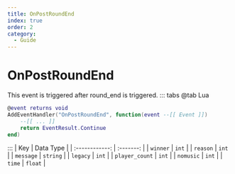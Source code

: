 ```yaml
---
title: OnPostRoundEnd
index: true
order: 2
category:
  - Guide
---
```


# OnPostRoundEnd
This event is triggered after round_end is triggered.
::: tabs
@tab Lua
```lua
@event returns void
AddEventHandler("OnPostRoundEnd", function(event --[[ Event ]])
    --[[ ... ]]
    return EventResult.Continue
end)
```

:::
|       Key      | Data Type |
| :------------: | :-------: |
|    `winner`    |   `int`   |
|    `reason`    |   `int`   |
|    `message`   |  `string` |
|    `legacy`    |   `int`   |
| `player_count` |   `int`   |
|    `nomusic`   |   `int`   |
|     `time`     |  `float`  |